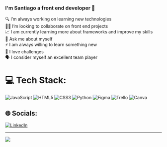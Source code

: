 ### I'm Santiago a front end developer 👋

🔍 I’m always working on learning new technologies<br>👨‍💻 I’m looking to collaborate on front end projects<br>📈 I am currently learning more about frameworks and improve my skills<br>💬 Ask me about myself<br>⚡ I am always willing to learn something new<br> 💪 I love challenges<br> 🗣️ I consider myself an excellent team player


# 💻 Tech Stack:
![JavaScript](https://img.shields.io/badge/javascript-%23323330.svg?style=for-the-badge&logo=javascript&logoColor=%23F7DF1E) ![HTML5](https://img.shields.io/badge/html5-%23E34F26.svg?style=for-the-badge&logo=html5&logoColor=white) ![CSS3](https://img.shields.io/badge/css3-%231572B6.svg?style=for-the-badge&logo=css3&logoColor=white) ![Python](https://img.shields.io/badge/python-3670A0?style=for-the-badge&logo=python&logoColor=ffdd54) ![Figma](https://img.shields.io/badge/figma-%23F24E1E.svg?style=for-the-badge&logo=figma&logoColor=white) ![Trello](https://img.shields.io/badge/Trello-%23026AA7.svg?style=for-the-badge&logo=Trello&logoColor=white) ![Canva](https://img.shields.io/badge/Canva-%2300C4CC.svg?style=for-the-badge&logo=Canva&logoColor=white)


## 🌐 Socials:
[![LinkedIn](https://img.shields.io/badge/LinkedIn-%230077B5.svg?logo=linkedin&logoColor=white)]([https://www.linkedin.com/in/santiago-hernandez-9a5a87256/])


---
[![](https://visitcount.itsvg.in/api?id=mellamanmar&icon=6&color=12)](https://visitcount.itsvg.in)

<!-- Proudly created with GPRM ( https://gprm.itsvg.in ) -->
